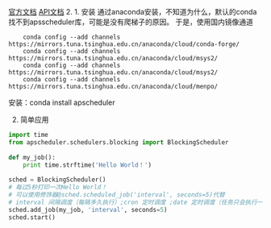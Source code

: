 [官方文档](https://apscheduler.readthedocs.io/en/v3.5.1/userguide.html)
[API文档](http://apscheduler.readthedocs.io/en/latest/py-modindex.html)
2. 1. 安装
	通过anaconda安装，不知道为什么，默认的conda找不到apsscheduler库，可能是没有爬梯子的原因。
	于是，使用国内镜像通道
	
``` 
	conda config --add channels https://mirrors.tuna.tsinghua.edu.cn/anaconda/cloud/conda-forge/ 
	conda config --add channels https://mirrors.tuna.tsinghua.edu.cn/anaconda/cloud/msys2/ 
	conda config --add channels https://mirrors.tuna.tsinghua.edu.cn/anaconda/cloud/msys2/ 
	conda config --add channels https://mirrors.tuna.tsinghua.edu.cn/anaconda/cloud/menpo/ 
```
安装：conda install apscheduler 

2. 简单应用

``` python
import time
from apscheduler.schedulers.blocking import BlockingScheduler
 
def my_job():
    print time.strftime('Hello World！')
 
sched = BlockingScheduler()
# 每过5秒打印一次Hello World！
# 可以使用修饰器@sched.scheduled_job('interval', seconds=5)代替
# interval 间隔调度（每隔多久执行）;cron 定时调度 ;date 定时调度（任务只会执行一次）
sched.add_job(my_job, 'interval', seconds=5)
sched.start()
```
	